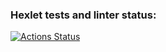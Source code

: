### Hexlet tests and linter status:
[![Actions Status](https://github.com/slovanya/php-project-45/actions/workflows/hexlet-check.yml/badge.svg)](https://github.com/slovanya/php-project-45/actions)
